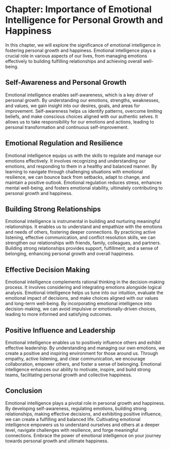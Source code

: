 Chapter: Importance of Emotional Intelligence for Personal Growth and Happiness
===============================================================================

In this chapter, we will explore the significance of emotional intelligence in fostering personal growth and happiness. Emotional intelligence plays a crucial role in various aspects of our lives, from managing emotions effectively to building fulfilling relationships and achieving overall well-being.

**Self-Awareness and Personal Growth**
--------------------------------------

Emotional intelligence enables self-awareness, which is a key driver of personal growth. By understanding our emotions, strengths, weaknesses, and values, we gain insight into our desires, goals, and areas for improvement. Self-awareness helps us identify patterns, overcome limiting beliefs, and make conscious choices aligned with our authentic selves. It allows us to take responsibility for our emotions and actions, leading to personal transformation and continuous self-improvement.

**Emotional Regulation and Resilience**
---------------------------------------

Emotional intelligence equips us with the skills to regulate and manage our emotions effectively. It involves recognizing and understanding our emotions, and responding to them in a healthy and balanced manner. By learning to navigate through challenging situations with emotional resilience, we can bounce back from setbacks, adapt to change, and maintain a positive outlook. Emotional regulation reduces stress, enhances mental well-being, and fosters emotional stability, ultimately contributing to personal growth and happiness.

**Building Strong Relationships**
---------------------------------

Emotional intelligence is instrumental in building and nurturing meaningful relationships. It enables us to understand and empathize with the emotions and needs of others, fostering deeper connections. By practicing active listening, effective communication, and conflict resolution skills, we can strengthen our relationships with friends, family, colleagues, and partners. Building strong relationships provides support, fulfillment, and a sense of belonging, enhancing personal growth and overall happiness.

**Effective Decision Making**
-----------------------------

Emotional intelligence complements rational thinking in the decision-making process. It involves considering and integrating emotions alongside logical analysis. Emotional intelligence helps us tune into our intuition, evaluate the emotional impact of decisions, and make choices aligned with our values and long-term well-being. By incorporating emotional intelligence into decision-making, we can avoid impulsive or emotionally-driven choices, leading to more informed and satisfying outcomes.

**Positive Influence and Leadership**
-------------------------------------

Emotional intelligence enables us to positively influence others and exhibit effective leadership. By understanding and managing our own emotions, we create a positive and inspiring environment for those around us. Through empathy, active listening, and clear communication, we encourage collaboration, empower others, and foster a sense of belonging. Emotional intelligence enhances our ability to motivate, inspire, and build strong teams, facilitating personal growth and collective happiness.

**Conclusion**
--------------

Emotional intelligence plays a pivotal role in personal growth and happiness. By developing self-awareness, regulating emotions, building strong relationships, making effective decisions, and exhibiting positive influence, we can create a fulfilling and balanced life. Cultivating emotional intelligence empowers us to understand ourselves and others at a deeper level, navigate challenges with resilience, and forge meaningful connections. Embrace the power of emotional intelligence on your journey towards personal growth and ultimate happiness.

